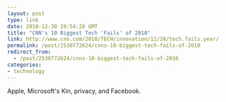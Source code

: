 ```yaml
---
layout: post
type: link
date: 2010-12-30 19:54:28 GMT
title: "CNN's 10 Biggest Tech 'Fails' of 2010"
link: http://www.cnn.com/2010/TECH/innovation/12/28/tech.fails.year/
permalink: /post/2530772624/cnns-10-biggest-tech-fails-of-2010
redirect_from: 
  - /post/2530772624/cnns-10-biggest-tech-fails-of-2010
categories:
- technology
---
```

Apple, Microsoft's Kin, privacy, and Facebook.